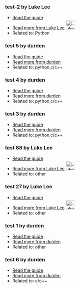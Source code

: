 ### test-2 by Luke Lee
- [Read the guide](/python/test-2?status=draft)
- [Read more from Luke Lee](/user/durden) <img src="https://avatars.githubusercontent.com/u/58063?v=3" width="30" height="30" alt="Luke Lee" />
- Related to: Python

### test 5 by durden
- [Read the guide](/python/test-5?status=draft)
- [Read more from durden](/user/durden)
- Related to: python,c/c++

### test 4 by durden
- [Read the guide](/python/test-4?status=draft)
- [Read more from durden](/user/durden)
- Related to: python,c/c++

### test 3 by durden
- [Read the guide](/python/test-3?status=draft)
- [Read more from durden](/user/durden)
- Related to: python,c/c++

### test 88 by Luke Lee
- [Read the guide](/other/test-88?status=draft)
- [Read more from Luke Lee](/user/durden) <img src="https://avatars.githubusercontent.com/u/58063?v=3" width="30" height="30" alt="Luke Lee" />
- Related to: other

### test 27 by Luke Lee
- [Read the guide](/other/test-27?status=draft)
- [Read more from Luke Lee](/user/durden) <img src="https://avatars.githubusercontent.com/u/58063?v=3" width="30" height="30" alt="Luke Lee" />
- Related to: other

### test 1 by durden
- [Read the guide](/other/test-1?status=draft)
- [Read more from durden](/user/durden)
- Related to: other

### test 6 by durden
- [Read the guide](/c-c++/test-6?status=draft)
- [Read more from durden](/user/durden)
- Related to: c/c++